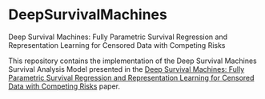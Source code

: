 # DeepSurvivalMachines
Deep Survival Machines: Fully Parametric Survival Regression and Representation Learning for Censored Data with Competing Risks

This repository contains the implementation of the Deep Survival Machines Survival Analysis Model presented in the [Deep Survival Machines: Fully Parametric Survival Regression and Representation Learning for Censored Data with Competing Risks](https://arxiv.org/abs/2003.01176) paper.

